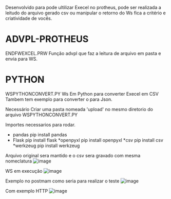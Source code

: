 Desenvolvido para pode ultilizar Execel no protheus, pode ser realizada a leitudo do arquivo gerado csv
ou manipular o retorno do Ws fica a critério e criatividade de vocês.



# ADVPL-PROTHEUS
ENDFWEXCEL.PRW
Função advpl que faz a leitura de arquivo em pasta e  envia para WS.

# PYTHON
WSPYTHONCONVERT.PY
Ws Em Python para converter Execel em CSV 
Tambem tem exemplo para converter o para Json.

Necessário Criar uma pasta nomeada 'upload' no mesmo diretorio do arquivo WSPYTHONCONVERT.PY


Importes necessarios para rodar.
* pandas
pip install pandas
* Flask
pip install flask
*openpyxl
pip install openpyxl
*csv
pip install csv
*werkzeug
pip install werkzeug

Arquivo original sera mantido e o csv sera gravado com mesma nomeclatura
![image](https://user-images.githubusercontent.com/15915765/131142814-634ec82c-83a1-43c2-8c2e-016a02af870f.png)

WS em execução 
![image](https://user-images.githubusercontent.com/15915765/131142962-7cc6b654-f90d-439f-a82a-4fb4c17873ad.png)


Exemplo no postmam como seria para realizar o teste 
![image](https://user-images.githubusercontent.com/15915765/131334870-c7cbcc3e-5037-4002-aa42-5b3b957d34f3.png)

Com exemplo HTTP
![image](https://user-images.githubusercontent.com/15915765/131334882-a457d49e-2938-45a1-a0fe-24b0bd598227.png)
